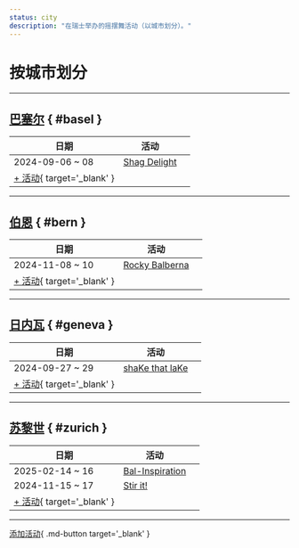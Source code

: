 ```yaml
---
status: city
description: "在瑞士举办的摇摆舞活动（以城市划分）。"
---
```


# 按城市划分

---

## <a id=basel></a>[巴塞尔](#basel) { #basel }

| 日期 | 活动 | |
| --- | --- | --- |
| 2024-09-06 ~ 08 | [Shag Delight](shag-delight-2024.md) |  |
| [+ 活动](https://github.com/swingdance/events/issues/new?assignees=&labels=add+event&projects=&template=02-add_entity.yml&title=%5B2025%2Fch%5D%20%3CName%3E&region=ch&province=Basel&city=Basel&org_id=&date_starts=2025-&date_ends=2025-){ target='_blank' }

---

## <a id=bern></a>[伯恩](#bern) { #bern }

| 日期 | 活动 | |
| --- | --- | --- |
| 2024-11-08 ~ 10 | [Rocky Balberna](rocky-balberna-2024.md) |  |
| [+ 活动](https://github.com/swingdance/events/issues/new?assignees=&labels=add+event&projects=&template=02-add_entity.yml&title=%5B2025%2Fch%5D%20%3CName%3E&region=ch&province=Bern&city=Bern&org_id=&date_starts=2025-&date_ends=2025-){ target='_blank' }

---

## <a id=geneva></a>[日内瓦](#geneva) { #geneva }

| 日期 | 活动 | |
| --- | --- | --- |
| 2024-09-27 ~ 29 | [shaKe that laKe](shake-that-lake-2024.md) |  |
| [+ 活动](https://github.com/swingdance/events/issues/new?assignees=&labels=add+event&projects=&template=02-add_entity.yml&title=%5B2025%2Fch%5D%20%3CName%3E&region=ch&province=Geneva&city=Geneva&org_id=&date_starts=2025-&date_ends=2025-){ target='_blank' }

---

## <a id=zurich></a>[苏黎世](#zurich) { #zurich }

| 日期 | 活动 | |
| --- | --- | --- |
| 2025-02-14 ~ 16 | [Bal-Inspiration](bal-inspiration-2025.md) |  |
| 2024-11-15 ~ 17 | [Stir it!](stir-it-2024.md) |  |
| [+ 活动](https://github.com/swingdance/events/issues/new?assignees=&labels=add+event&projects=&template=02-add_entity.yml&title=%5B2025%2Fch%5D%20%3CName%3E&region=ch&province=Zurich&city=Zurich&org_id=&date_starts=2025-&date_ends=2025-){ target='_blank' }

---

[添加活动](https://github.com/swingdance/events/issues/new?assignees=&labels=add+event&projects=&template=02-add_entity.yml&title=%5Bch%5D%20%3CName%3E&region=ch&province=&city=&org_id=2025){ .md-button target='_blank' }
